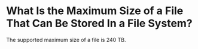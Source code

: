 # What Is the Maximum Size of a File That Can Be Stored In a File System?<a name="sfs_01_0071"></a>

The supported maximum size of a file is 240 TB.

